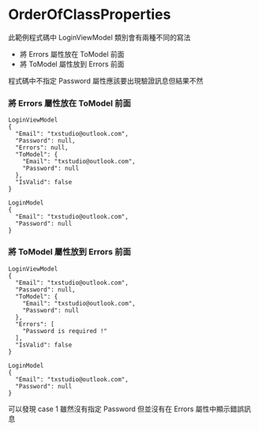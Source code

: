 # OrderOfClassProperties

此範例程式碼中 LoginViewModel 類別會有兩種不同的寫法

- 將 Errors 屬性放在 ToModel 前面
- 將 ToModel 屬性放到 Errors 前面

程式碼中不指定 Password 屬性應該要出現驗證訊息但結果不然

### 將 Errors 屬性放在 ToModel 前面

```
LoginViewModel
{
  "Email": "txstudio@outlook.com",
  "Password": null,
  "Errors": null,
  "ToModel": {
    "Email": "txstudio@outlook.com",
    "Password": null
  },
  "IsValid": false
}

LoginModel
{
  "Email": "txstudio@outlook.com",
  "Password": null
}
```

### 將 ToModel 屬性放到 Errors 前面

```
LoginViewModel
{
  "Email": "txstudio@outlook.com",
  "Password": null,
  "ToModel": {
    "Email": "txstudio@outlook.com",
    "Password": null
  },
  "Errors": [
    "Password is required !"
  ],
  "IsValid": false
}

LoginModel
{
  "Email": "txstudio@outlook.com",
  "Password": null
}
```

可以發現 case 1 雖然沒有指定 Password 但並沒有在 Errors 屬性中顯示錯誤訊息
